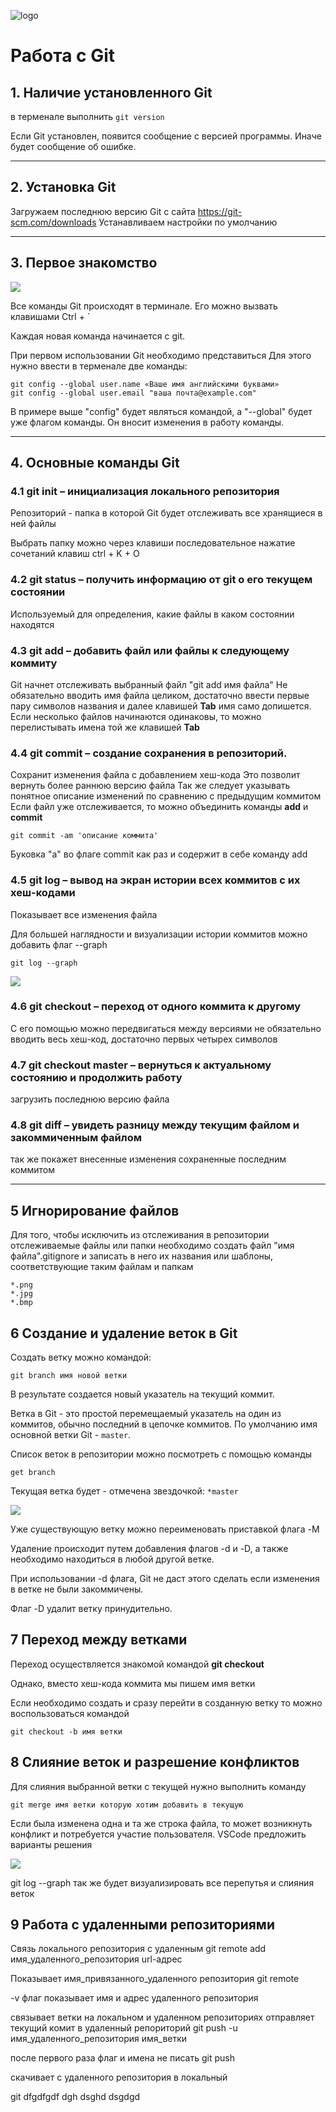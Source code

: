 ![logo](Git-Logo-1788C.png)

# Работа с Git

## 1. Наличие установленного Git
в терменале выполнить  `git version`

Если Git установлен, появится сообщение с версией программы. Иначе будет сообщение об ошибке.

---
## 2. Установка Git
Загружаем последнюю версию Git с сайта https://git-scm.com/downloads
Устанавливаем настройки по умолчанию

---
## 3. Первое знакомство
![](Улыбается.png)

Все команды Git происходят в терминале. Его можно вызвать клавишами Ctrl + `

Каждая новая команда начинается с git. 

При первом использовании Git необходимо представиться
Для этого нужно ввести в терменале две команды:
```
git config --global user.name «Ваше имя английскими буквами»
git config --global user.email "ваша почта@example.com"
```
В примере выше "config" будет являться командой, а "--global" будет уже флагом команды. Он вносит изменения в работу команды. 

---
## 4. Основные команды Git
### 4.1 git init – инициализация локального репозитория
Репозиторий - папка в которой Git будет отслеживать все хранящиеся в ней файлы 

Выбрать папку можно через клавиши последовательное нажатие сочетаний клавиш ctrl + K + O

### 4.2 git status – получить информацию от git о его текущем состоянии
Используемый для определения, какие файлы в каком состоянии находятся

### 4.3 git add – добавить файл или файлы к следующему коммиту
Git начнет отслеживать выбранный файл "git add имя файла"
Не обязательно вводить имя файла целиком, достаточно ввести первые пару символов названия и далее клавишей **Tab** имя само допишется.
Если несколько файлов начинаются одинаковы, то можно перелистывать имена той же клавишей **Tab**

### 4.4 git commit – создание сохранения в репозиторий.
Сохранит изменения файла с добавлением хеш-кода
Это позволит вернуть более раннюю версию файла
Так же следует указывать понятное описание изменений по сравнению с предыдущим коммитом
Если файл уже отслеживается, то можно объединить команды **add** и **commit**
```
git commit -am 'описание коммита'
```
Буковка "а" во флаге commit как раз и содержит в себе команду add
### 4.5 git log – вывод на экран истории всех коммитов с их хеш-кодами
Показывает все изменения файла

Для большей наглядности и визуализации истории коммитов можно добавить флаг --graph 

```
git log --graph
```
![](скрин%20log.png)

### 4.6 git checkout – переход от одного коммита к другому
С его помощью можно передвигаться между версиями
не обязательно вводить весь хеш-код, достаточно первых четырех символов

### 4.7 git checkout master – вернуться к актуальному состоянию и продолжить работу
загрузить последнюю версию файла

### 4.8 git diff – увидеть разницу между текущим файлом и закоммиченным файлом
так же покажет внесенные изменения сохраненные последним коммитом
___

## 5 Игнорирование файлов
Для того, чтобы исключить из отслеживания в репозитории отслеживаемые файлы или папки необходимо создать файл "имя файла".gitignore и записать в него их названия или шаблоны, соответствующие таким файлам и папкам

```
*.png
*.jpg
*.bmp
```

## 6 Создание и удаление веток в Git
Создать ветку можно командой:
```
git branch имя новой ветки
```
В результате создается новый указатель на текущий коммит.

Ветка в Git - это простой перемещаемый указатель на один из коммитов, обычно последний в цепочке коммитов.
По умолчанию имя основной ветки Git - `master`.

Список веток в репозитории можно посмотреть с помощью команды
```
get branch
```
Текущая ветка будет - отмечена звездочкой: `*master`

![](branch.png)

Уже существующую ветку можно переименовать приставкой флага -M 

Удаление происходит путем добавления флагов -d и -D, а также необходимо находиться в любой другой ветке. 

При использовании -d флага, Git не даст этого сделать если изменения в ветке не были закоммичены.

Флаг -D удалит ветку принудительно.

## 7 Переход между ветками
Переход осуществляется знакомой командой **git checkout**

Однако, вместо хеш-кода коммита мы пишем имя ветки

Если необходимо создать и сразу перейти в созданную ветку то можно воспользоваться командой 
```
git checkout -b имя ветки
```

## 8 Слияние веток и разрешение конфликтов
Для слияния выбранной ветки с текущей нужно выполнить команду 
```
git merge имя ветки которую хотим добавить в текущую
```

Если была изменена одна и та же строка файла, то может возникнуть конфликт и потребуется участие пользователя. VSCode предложить варианты решения

![](log%20--graph.png)

git log --graph так же будет визуализировать все перепутья и слияния веток

## 9 Работа с удаленными репозиториями
Связь локального репозитория с удаленным
git remote add имя_удаленного_репозитория url-адрес

Показывает имя_привязанного_удаленного репозитория
git remote

-v флаг показывает имя и адрес удаленного репозитория


связывает ветки на локальном и удаленном репозиториях
отправляет текущий комит в удаленный репориторий
git push -u имя_удаленного_репозитория имя_ветки 

после первого раза флаг и имена не писать
git push

скачивает с удаленного репозитория в локальный

git dfgdfgdf  dgh
dsghd
dsgdgd